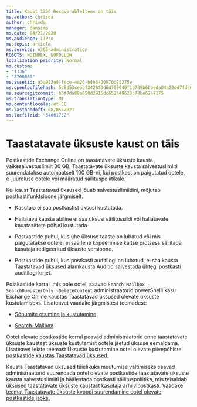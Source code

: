 ```yaml
---
title: Kaust 1336 RecoverableItems on täis
ms.author: chrisda
author: chrisda
manager: dansimp
ms.date: 04/21/2020
ms.audience: ITPro
ms.topic: article
ms.service: o365-administration
ROBOTS: NOINDEX, NOFOLLOW
localization_priority: Normal
ms.custom:
- "1336"
- "3700003"
ms.assetid: a3a923e8-fece-4a26-b8b6-00970d75275e
ms.openlocfilehash: 5c8d53ceabf2428f3d6d765040f1b789b6bbeda04a22dd7fde0d2d728fd17d93
ms.sourcegitcommit: b5f7da89a650d2915dc652449623c78be6247175
ms.translationtype: MT
ms.contentlocale: et-EE
ms.lasthandoff: 08/05/2021
ms.locfileid: "54061752"
---
```

# <a name="the-recoverable-items-folder-is-full"></a>Taastatavate üksuste kaust on täis

Postkastide Exchange Online on taastatavate üksuste kausta vaikesalvestuslimiit 30 GB. Taastatavate üksuste kausta salvestuslimiiti suurendatakse automaatselt 100 GB-ni, kui postkast on paigutatud ootele, e-juurdluse ootele või määratud säilituspoliitikale.

Kui kaust Taastatavad üksused jõuab salvestuslimiidini, mõjutab postkastifunktsioone järgmiselt.

- Kasutaja ei saa postkastist üksusi kustutada.

- Hallatava kausta abiline ei saa üksusi säilitussildi või hallatavate kaustasätete põhjal kustutada.

- Postkastide puhul, kus ühe üksuse taaste on lubatud või mis paigutatakse ootele, ei saa lehe kopeerimise kaitse protsess säilitada kasutaja redigeeritud üksuste versioone.

- Postkastide puhul, kus postkasti auditilogi on lubatud, ei saa kausta Taastatavad üksused alamkausta Auditid salvestada ühtegi postkasti auditilogi kirjet.

Postkastide korral, mis pole ootel, saavad `Search-Mailbox -SearchDumpsterOnly -DeleteContent` administraatorid powerShelli käsu Exchange Online kaustas Taastatavad üksused olevate üksuste kustutamiseks. Lisateavet vaadake järgmistest teemadest:

- [Sõnumite otsimine ja kustutamine](https://docs.microsoft.com/microsoft-365/compliance/search-for-and-delete-messagesadmin-help)

- [Search-Mailbox](https://docs.microsoft.com/powershell/module/exchange/mailboxes/Search-Mailbox)

Ootel olevate postkastide korral peavad administraatorid enne taastatavate üksuste kaustast üksuste kustutamist ootele jäetud üksuse eemaldama. Lisateavet leiate teemast Üksuste kustutamine ootel olevate pilvepõhiste [postkastide kaustas Taastatavad üksused.](https://docs.microsoft.com/microsoft-365/compliance/delete-items-in-the-recoverable-items-folder-of-mailboxes-on-hold)

Kausta Taastatavad üksused täielikuks muutumise vältimiseks saavad administraatorid suurendada ootel olevate postkastide taastatavate üksuste kausta salvestuslimiiti ja häälestada postkasti säilituspoliitika, mis teisaldab üksused taastatavate üksuste kaustast kasutaja arhiivipostkasti. Vaadake [teemat Taastatavate üksuste kvoodi suurendamine ootel olevate postkastide jaoks.](https://docs.microsoft.com/microsoft-365/compliance/increase-the-recoverable-quota-for-mailboxes-on-hold)
